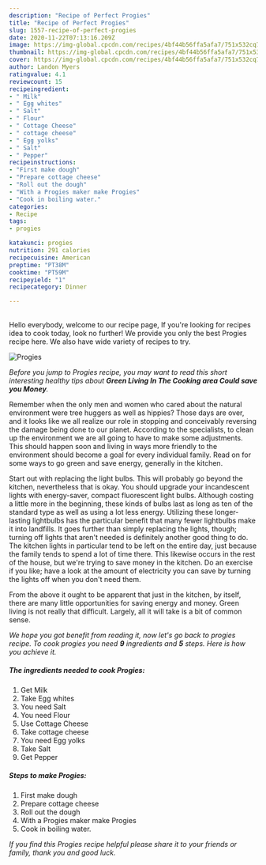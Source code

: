 ```yaml
---
description: "Recipe of Perfect Progies"
title: "Recipe of Perfect Progies"
slug: 1557-recipe-of-perfect-progies
date: 2020-11-22T07:13:16.209Z
image: https://img-global.cpcdn.com/recipes/4bf44b56ffa5afa7/751x532cq70/progies-recipe-main-photo.jpg
thumbnail: https://img-global.cpcdn.com/recipes/4bf44b56ffa5afa7/751x532cq70/progies-recipe-main-photo.jpg
cover: https://img-global.cpcdn.com/recipes/4bf44b56ffa5afa7/751x532cq70/progies-recipe-main-photo.jpg
author: Landon Myers
ratingvalue: 4.1
reviewcount: 15
recipeingredient:
- " Milk"
- " Egg whites"
- " Salt"
- " Flour"
- " Cottage Cheese"
- " cottage cheese"
- " Egg yolks"
- " Salt"
- " Pepper"
recipeinstructions:
- "First make dough"
- "Prepare cottage cheese"
- "Roll out the dough"
- "With a Progies maker make Progies"
- "Cook in boiling water."
categories:
- Recipe
tags:
- progies

katakunci: progies 
nutrition: 291 calories
recipecuisine: American
preptime: "PT38M"
cooktime: "PT59M"
recipeyield: "1"
recipecategory: Dinner

---
```

<br>
Hello everybody, welcome to our recipe page, If you're looking for recipes idea to cook today, look no further! We provide you only the best Progies recipe here. We also have wide variety of recipes to try.
<br>


![Progies](https://img-global.cpcdn.com/recipes/4bf44b56ffa5afa7/751x532cq70/progies-recipe-main-photo.jpg)

<i>Before you jump to Progies recipe, you may want to read this short interesting healthy tips about 
<strong>Green Living In The Cooking area Could save you Money</strong>.</i>
</br>

Remember when the only men and women who cared about the natural environment were tree huggers as well as hippies? Those days are over, and it looks like we all realize our role in stopping and conceivably reversing the damage being done to our planet. According to the specialists, to clean up the environment we are all going to have to make some adjustments. This should happen soon and living in ways more friendly to the environment should become a goal for every individual family. Read on for some ways to go green and save energy, generally in the kitchen.

Start out with replacing the light bulbs. This will probably go beyond the kitchen, nevertheless that is okay. You should upgrade your incandescent lights with energy-saver, compact fluorescent light bulbs. Although costing a little more in the beginning, these kinds of bulbs last as long as ten of the standard type as well as using a lot less energy. Utilizing these longer-lasting lightbulbs has the particular benefit that many fewer lightbulbs make it into landfills. It goes further than simply replacing the lights, though; turning off lights that aren't needed is definitely another good thing to do. The kitchen lights in particular tend to be left on the entire day, just because the family tends to spend a lot of time there. This likewise occurs in the rest of the house, but we're trying to save money in the kitchen. Do an exercise if you like; have a look at the amount of electricity you can save by turning the lights off when you don't need them.

From the above it ought to be apparent that just in the kitchen, by itself, there are many little opportunities for saving energy and money. Green living is not really that difficult. Largely, all it will take is a bit of common sense.


<i>We hope you got benefit from reading it, now let's go back to progies recipe. To cook progies you need <strong>9</strong> ingredients and <strong>5</strong> steps. Here is how you achieve it.
</i>

##### The ingredients needed to cook Progies:

1. Get  Milk
1. Take  Egg whites
1. You need  Salt
1. You need  Flour
1. Use  Cottage Cheese
1. Take  cottage cheese
1. You need  Egg yolks
1. Take  Salt
1. Get  Pepper


##### Steps to make Progies:

1. First make dough
1. Prepare cottage cheese
1. Roll out the dough
1. With a Progies maker make Progies
1. Cook in boiling water.


<i>If you find this Progies recipe helpful please share it to your friends or family, thank you and good luck.</i>
